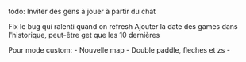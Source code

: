 todo:
Inviter des gens à jouer à partir du chat
<!-- Mettre les jwt dans un cookie httpOnly -->
Fix le bug qui ralenti quand on refresh
Ajouter la date des games dans l'historique, peut-être get que les 10 dernières

Pour mode custom:
    - Nouvelle map
    - Double paddle, fleches et zs
    - 

